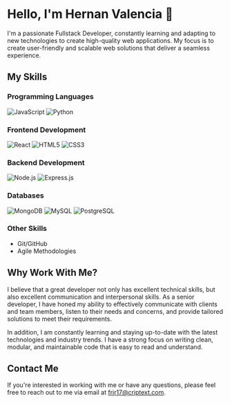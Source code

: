# Hello, I'm Hernan Valencia 👋

I'm a passionate Fullstack Developer, constantly learning and adapting to new technologies to create high-quality web applications. My focus is to create user-friendly and scalable web solutions that deliver a seamless experience.

## My Skills

### Programming Languages

![JavaScript](https://img.shields.io/badge/-JavaScript-black?style=flat-square&logo=javascript)
![Python](https://img.shields.io/badge/Python-3776AB?logo=python&logoColor=white)

### Frontend Development

![React](https://img.shields.io/badge/-React-black?style=flat-square&logo=react)
![HTML5](https://img.shields.io/badge/-HTML5-E34F26?style=flat-square&logo=html5&logoColor=ffffff)
![CSS3](https://img.shields.io/badge/-CSS3-1572B6?style=flat-square&logo=css3)

### Backend Development

![Node.js](https://img.shields.io/badge/-Node.js-black?style=flat-square&logo=Node.js)
![Express.js](https://img.shields.io/badge/-Express.js-yellow?style=flat-square&logo=express)

### Databases

![MongoDB](https://img.shields.io/badge/-MongoDB-green?style=flat-square&logo=mongodb)
![MySQL](https://img.shields.io/badge/-MySQL-black?style=flat-square&logo=mysql)
![PostgreSQL](https://img.shields.io/badge/-PostgreSQL-blue?style=flat-square&logo=postgresql)

### Other Skills
- Git/GitHub
- Agile Methodologies

## Why Work With Me?

I believe that a great developer not only has excellent technical skills, but also excellent communication and interpersonal skills. As a senior developer, I have honed my ability to effectively communicate with clients and team members, listen to their needs and concerns, and provide tailored solutions to meet their requirements. 

In addition, I am constantly learning and staying up-to-date with the latest technologies and industry trends. I have a strong focus on writing clean, modular, and maintainable code that is easy to read and understand.

## Contact Me

If you're interested in working with me or have any questions, please feel free to reach out to me via email at [frjr17@criptext.com](mailto:frjr17@criptext.com).
